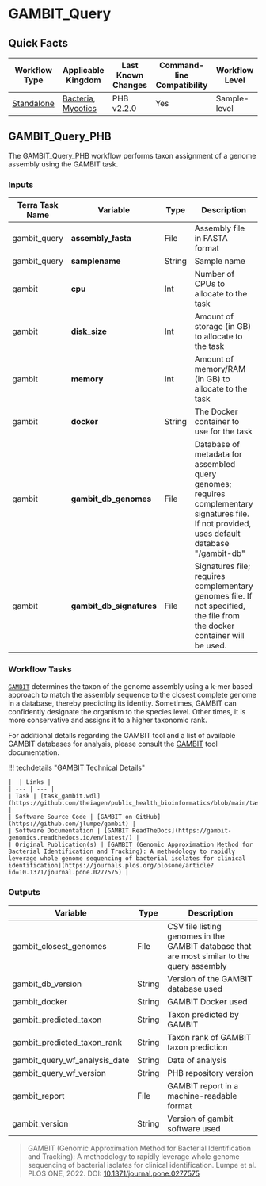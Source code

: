 # GAMBIT_Query

## Quick Facts

| **Workflow Type** | **Applicable Kingdom** | **Last Known Changes** | **Command-line Compatibility** | **Workflow Level** |
|---|---|---|---|---|
| [Standalone](../../workflows_overview/workflows_type.md/#standalone) | [Bacteria](../../workflows_overview/workflows_kingdom.md/#bacteria), [Mycotics](../../workflows_overview/workflows_kingdom.md#mycotics) | PHB v2.2.0 | Yes | Sample-level |

## GAMBIT_Query_PHB

The GAMBIT_Query_PHB workflow performs taxon assignment of a genome assembly using the GAMBIT task.

### Inputs

<div class="searchable-table" markdown="1">

| **Terra Task Name** | **Variable** | **Type** | **Description** | **Default Value** | **Terra Status** |
|---|---|---|---|---|---|
| gambit_query | **assembly_fasta** | File | Assembly file in FASTA format |  | Required |
| gambit_query | **samplename** | String | Sample name |  | Required |
| gambit | **cpu** | Int | Number of CPUs to allocate to the task | 8 | Optional |
| gambit | **disk_size** | Int | Amount of storage (in GB) to allocate to the task | 100 | Optional |
| gambit | **memory** | Int | Amount of memory/RAM (in GB) to allocate to the task | 16 | Optional |
| gambit | **docker** | String | The Docker container to use for the task | "us-docker.pkg.dev/general-theiagen/staphb/gambit:1.0.0" | Optional |
| gambit | **gambit_db_genomes** | File | Database of metadata for assembled query genomes; requires complementary signatures file. If not provided, uses default database "/gambit-db" | "gs://gambit-databases-rp/2.0.0/gambit-metadata-2.0.0-20240628.gdb" | Optional |
| gambit | **gambit_db_signatures** | File | Signatures file; requires complementary genomes file. If not specified, the file from the docker container will be used. | "gs://gambit-databases-rp/2.0.0/gambit-signatures-2.0.0-20240628.gs" | Optional |

</div>

### Workflow Tasks

[`GAMBIT`](https://github.com/jlumpe/gambit) determines the taxon of the genome assembly using a k-mer based approach to match the assembly sequence to the closest complete genome in a database, thereby predicting its identity. Sometimes, GAMBIT can confidently designate the organism to the species level. Other times, it is more conservative and assigns it to a higher taxonomic rank.

For additional details regarding the GAMBIT tool and a list of available GAMBIT databases for analysis, please consult the [GAMBIT](../../guides/gambit.md) tool documentation.

!!! techdetails "GAMBIT Technical Details"

    |  | Links |
    | --- | --- |
    | Task | [task_gambit.wdl](https://github.com/theiagen/public_health_bioinformatics/blob/main/tasks/taxon_id/task_gambit.wdl) |
    | Software Source Code | [GAMBIT on GitHub](https://github.com/jlumpe/gambit) |
    | Software Documentation | [GAMBIT ReadTheDocs](https://gambit-genomics.readthedocs.io/en/latest/) |
    | Original Publication(s) | [GAMBIT (Genomic Approximation Method for Bacterial Identification and Tracking): A methodology to rapidly leverage whole genome sequencing of bacterial isolates for clinical identification](https://journals.plos.org/plosone/article?id=10.1371/journal.pone.0277575) |

### Outputs

<div class="searchable-table" markdown="1">

| **Variable** | **Type** | **Description** |
|---|---|---|
| gambit_closest_genomes | File | CSV file listing genomes in the GAMBIT database that are most similar to the query assembly |
| gambit_db_version | String | Version of the GAMBIT database used |
| gambit_docker | String | GAMBIT Docker used |
| gambit_predicted_taxon | String | Taxon predicted by GAMBIT |
| gambit_predicted_taxon_rank | String | Taxon rank of GAMBIT taxon prediction |
| gambit_query_wf_analysis_date | String | Date of analysis |
| gambit_query_wf_version | String | PHB repository version |
| gambit_report | File | GAMBIT report in a machine-readable format |
| gambit_version | String | Version of gambit software used |

</div>

> GAMBIT (Genomic Approximation Method for Bacterial Identification and Tracking): A methodology to rapidly leverage whole genome sequencing of bacterial isolates for clinical identification. Lumpe et al. PLOS ONE, 2022. DOI: [10.1371/journal.pone.0277575](https://journals.plos.org/plosone/article?id=10.1371/journal.pone.0277575)
